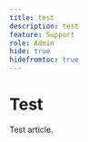 ```yaml
---
title: test
description: test
feature: Support
role: Admin
hide: true
hidefromtoc: true
---
```

# Test

Test article.
